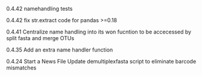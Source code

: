 0.4.42
namehandling tests

0.4.42
fix str.extract code for pandas >=0.18

0.4.41
Centralize name handling into its won fucntion to be accecessed by split fasta and merge OTUs

0.4.35
Add an extra name handler function

0.4.24
Start a News File
Update demultiplexfasta script to eliminate barcode mismatches